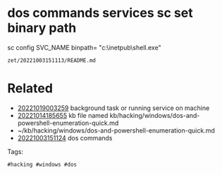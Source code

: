 # dos commands services sc set binary path
sc config SVC_NAME binpath= "c:\inetpub\shell.exe"

` zet/20221003151113/README.md `

# Related

- [20221019003259](/zet/20221019003259/README.md) background task or running service on machine
- [20221014185655](/zet/20221014185655/README.md) kb file named kb/hacking/windows/dos-and-powershell-enumeration-quick.md
- ~/kb/hacking/windows/dos-and-powershell-enumeration-quick.md
- [20221003151124](/zet/20221003151124/README.md) dos commands

Tags:

    #hacking #windows #dos 

